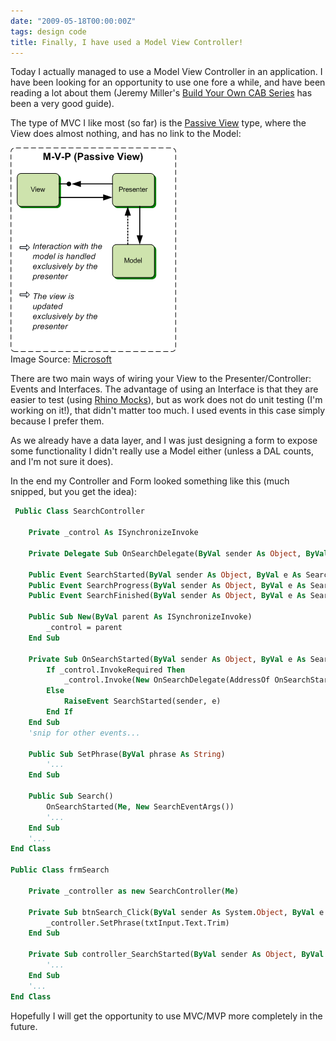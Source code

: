 ```yaml
---
date: "2009-05-18T00:00:00Z"
tags: design code
title: Finally, I have used a Model View Controller!
---
```


Today I actually managed to use a Model View Controller in an application.  I have been looking for an opportunity to use one fore a while, and have been reading a lot about them (Jeremy Miller's [Build Your Own CAB Series][build-your-own-cab] has been a very good guide).

The type of MVC I like most (so far) is the [Passive View][fowler-passive-view] type, where the View does almost nothing, and has no link to the Model:

!["Passive View" Model View Presenter](/images/passive-view.png)<br />
Image Source: [Microsoft][ms-passive-view]

There are two main ways of wiring your View to the Presenter/Controller: Events and Interfaces.  The advantage of using an Interface is that they are easier to test (using [Rhino Mocks][rhino-mocks]), but as work does not do unit testing (I'm working on it!), that didn't matter too much.  I used events in this case simply because I prefer them.

As we already have a data layer, and I was just designing a form to expose some functionality I didn't really use a Model either (unless a DAL counts, and I'm not sure it does).

In the end my Controller and Form looked something like this (much snipped, but you get the idea):

```vb
 Public Class SearchController

    Private _control As ISynchronizeInvoke

    Private Delegate Sub OnSearchDelegate(ByVal sender As Object, ByVal e As SearchEventArgs)

    Public Event SearchStarted(ByVal sender As Object, ByVal e As SearchEventArgs)
    Public Event SearchProgress(ByVal sender As Object, ByVal e As SearchEventArgs)
    Public Event SearchFinished(ByVal sender As Object, ByVal e As SearchEventArgs)

    Public Sub New(ByVal parent As ISynchronizeInvoke)
        _control = parent
    End Sub

    Private Sub OnSearchStarted(ByVal sender As Object, ByVal e As SearchEventArgs)
        If _control.InvokeRequired Then
            _control.Invoke(New OnSearchDelegate(AddressOf OnSearchStarted), New Object() {sender, e})
        Else
            RaiseEvent SearchStarted(sender, e)
        End If
    End Sub
    'snip for other events...

    Public Sub SetPhrase(ByVal phrase As String)
        '...
    End Sub

    Public Sub Search()
        OnSearchStarted(Me, New SearchEventArgs())
        '...
    End Sub
    '...
End Class

Public Class frmSearch

    Private _controller as new SearchController(Me)

    Private Sub btnSearch_Click(ByVal sender As System.Object, ByVal e As System.EventArgs)
        _controller.SetPhrase(txtInput.Text.Trim)
    End Sub

    Private Sub controller_SearchStarted(ByVal sender As Object, ByVal e As SearchEventArgs)
        '...
    End Sub
    '...
End Class
```

Hopefully I will get the opportunity to use MVC/MVP more completely in the future.

[build-your-own-cab]: http://codebetter.com/blogs/jeremy.miller/archive/2007/07/25/the-build-your-own-cab-series-table-of-contents.aspx
[fowler-passive-view]: http://martinfowler.com/eaaDev/PassiveScreen.html
[rhino-mocks]: http://hibernatingrhinos.com/oss/rhino-mocks
[ms-passive-view]: http://msdn.microsoft.com/en-us/library/cc304760.aspx
